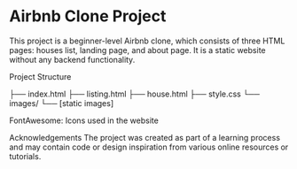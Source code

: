 # Airbnb Clone Project

This project is a beginner-level Airbnb clone, which consists of three HTML pages: houses list, landing page, and about page. It is a static website without any backend functionality.

Project Structure

├── index.html
├── listing.html
├── house.html
├── style.css
└── images/
    └── [static images]

FontAwesome: Icons used in the website

Acknowledgements
The project was created as part of a learning process and may contain code or design inspiration from various online resources or tutorials.
